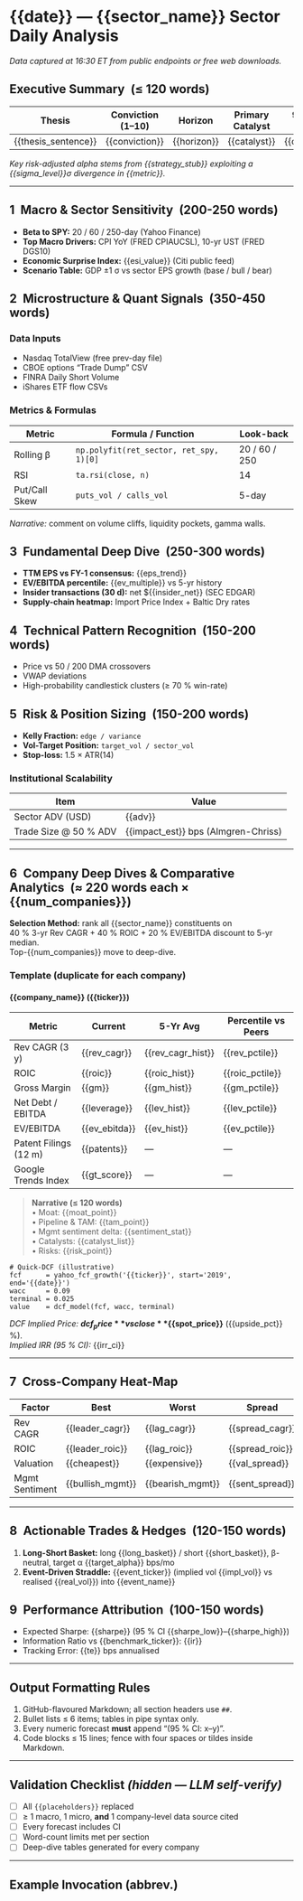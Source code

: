 # {{date}} — {{sector_name}} Sector Daily Analysis  
*Data captured at 16:30 ET from public endpoints or free web downloads.*

## Executive Summary (≤ 120 words)
| Thesis | Conviction (1–10) | Horizon | Primary Catalyst | 95 % CI Return |
|--------|------------------|---------|------------------|----------------|
| {{thesis_sentence}} | {{conviction}} | {{horizon}} | {{catalyst}} | {{ci_range}} |

*Key risk-adjusted alpha stems from {{strategy_stub}} exploiting a {{sigma_level}}σ divergence in {{metric}}.*

---

## 1 Macro & Sector Sensitivity (200-250 words)
- **Beta to SPY:** 20 / 60 / 250-day (Yahoo Finance)  
- **Top Macro Drivers:** CPI YoY (FRED CPIAUCSL), 10-yr UST (FRED DGS10)  
- **Economic Surprise Index:** {{esi_value}} (Citi public feed)  
- **Scenario Table:** GDP ±1 σ vs sector EPS growth (base / bull / bear)

## 2 Microstructure & Quant Signals (350-450 words)
### Data Inputs  
- Nasdaq TotalView (free prev-day file)  
- CBOE options “Trade Dump” CSV  
- FINRA Daily Short Volume  
- iShares ETF flow CSVs  

### Metrics & Formulas  
| Metric | Formula / Function | Look-back |
|--------|--------------------|-----------|
| Rolling β | `np.polyfit(ret_sector, ret_spy, 1)[0]` | 20 / 60 / 250 |
| RSI | `ta.rsi(close, n)` | 14 |
| Put/Call Skew | `puts_vol / calls_vol` | 5-day |

*Narrative:* comment on volume cliffs, liquidity pockets, gamma walls.

## 3 Fundamental Deep Dive (250-300 words)
- **TTM EPS vs FY-1 consensus:** {{eps_trend}}  
- **EV/EBITDA percentile:** {{ev_multiple}} vs 5-yr history  
- **Insider transactions (30 d):** net ${{insider_net}} (SEC EDGAR)  
- **Supply-chain heatmap:** Import Price Index + Baltic Dry rates

## 4 Technical Pattern Recognition (150-200 words)
- Price vs 50 / 200 DMA crossovers  
- VWAP deviations  
- High-probability candlestick clusters (≥ 70 % win-rate)

## 5 Risk & Position Sizing (150-200 words)
- **Kelly Fraction:** `edge / variance`  
- **Vol-Target Position:** `target_vol / sector_vol`  
- **Stop-loss:** 1.5 × ATR(14)

### Institutional Scalability
| Item | Value |
|------|-------|
| Sector ADV (USD) | {{adv}} |
| Trade Size @ 50 % ADV | {{impact_est}} bps (Almgren-Chriss) |

---

## 6 Company Deep Dives & Comparative Analytics (≈ 220 words each × {{num_companies}})
**Selection Method:** rank all {{sector_name}} constituents on  
40 % 3-yr Rev CAGR + 40 % ROIC + 20 % EV/EBITDA discount to 5-yr median.  
Top-{{num_companies}} move to deep-dive.

### Template (duplicate for each company)

#### {{company_name}} ({{ticker}})
| Metric | Current | 5-Yr Avg | Percentile vs Peers |
|--------|---------|---------|---------------------|
| Rev CAGR (3 y) | {{rev_cagr}} | {{rev_cagr_hist}} | {{rev_pctile}} |
| ROIC | {{roic}} | {{roic_hist}} | {{roic_pctile}} |
| Gross Margin | {{gm}} | {{gm_hist}} | {{gm_pctile}} |
| Net Debt / EBITDA | {{leverage}} | {{lev_hist}} | {{lev_pctile}} |
| EV/EBITDA | {{ev_ebitda}} | {{ev_hist}} | {{ev_pctile}} |
| Patent Filings (12 m) | {{patents}} | — | — |
| Google Trends Index | {{gt_score}} | — | — |

> **Narrative (≤ 120 words)**  
> • Moat: {{moat_point}}  
> • Pipeline & TAM: {{tam_point}}  
> • Mgmt sentiment delta: {{sentiment_stat}}  
> • Catalysts: {{catalyst_list}}  
> • Risks: {{risk_point}}

    # Quick-DCF (illustrative)
    fcf      = yahoo_fcf_growth('{{ticker}}', start='2019', end='{{date}}')
    wacc     = 0.09
    terminal = 0.025
    value    = dcf_model(fcf, wacc, terminal)

*DCF Implied Price:* **${{dcf_price}}** vs close **${{spot_price}}** ({{upside_pct}} %).  
*Implied IRR (95 % CI):* {{irr_ci}}

---

## 7 Cross-Company Heat-Map
| Factor | Best | Worst | Spread |
|--------|------|-------|--------|
| Rev CAGR | {{leader_cagr}} | {{lag_cagr}} | {{spread_cagr}} |
| ROIC | {{leader_roic}} | {{lag_roic}} | {{spread_roic}} |
| Valuation | {{cheapest}} | {{expensive}} | {{val_spread}} |
| Mgmt Sentiment | {{bullish_mgmt}} | {{bearish_mgmt}} | {{sent_spread}} |

---

## 8 Actionable Trades & Hedges (120-150 words)
1. **Long-Short Basket:** long {{long_basket}} / short {{short_basket}}, β-neutral, target α {{target_alpha}} bps/mo  
2. **Event-Driven Straddle:** {{event_ticker}} (implied vol {{impl_vol}} vs realised {{real_vol}}) into {{event_name}}

## 9 Performance Attribution (100-150 words)
- Expected Sharpe: {{sharpe}} (95 % CI {{sharpe_low}}–{{sharpe_high}})  
- Information Ratio vs {{benchmark_ticker}}: {{ir}}  
- Tracking Error: {{te}} bps annualised

---

## Output Formatting Rules
1. GitHub-flavoured Markdown; all section headers use `##`.  
2. Bullet lists ≤ 6 items; tables in pipe syntax only.  
3. Every numeric forecast **must** append “(95 % CI: x–y)”.  
4. Code blocks ≤ 15 lines; fence with four spaces or tildes inside Markdown.

---

## Validation Checklist *(hidden — LLM self-verify)*
- [ ] All `{{placeholders}}` replaced  
- [ ] ≥ 1 macro, 1 micro, **and** 1 company-level data source cited  
- [ ] Every forecast includes CI  
- [ ] Word-count limits met per section  
- [ ] Deep-dive tables generated for every company

---

## Example Invocation (abbrev.)
